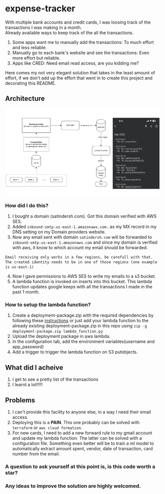# expense-tracker
With multiple bank accounts and credit cards, I was loosing track of the transactions I was making in a month.  
Already available ways to keep track of the all the transactions.  
1. Some apps want me to manually add the transactions: To much effort and less reliable.
2. Manually go to each bank's website and see the transactions: Even more effort but reliable. 
3. Apps like CRED: Need email read access, are you kidding me?

Here comes my not very elegant solution that takes in the least amount of effort, if we don't add up the effort that went in to create this project and decorating this README.

## Architecture
![Alt text](expense-tracker.png?raw=true "Architecture")

### How did I do this?
1. I bought a domain (satindersh.com). Got this domain verified with AWS SES. 
2. Added `inbound-smtp.us-east-1.amazonaws.com.` as my MX record in my DNS setting on my Domain providers website. 
3. Now any email sent with domain `satindersh.com` will be forwarded to `inbound-smtp.us-east-1.amazonaws.com` and since my domain is verified with aws, it know to which account my email should be forwarded. 
```
Email receiving only works in a few regions, be carefull with that. The created identity needs to be in one of those regions (one example is us-east-1)
```
4. Now I gave permissions to AWS SES to write my emails to a s3 bucket. 
5. A lambda function is invoked on inserts into this bucket. This lambda function updates google keeps with all the transactions I made in the past 1 month. 


### How to setup the lambda function?
1. Create a deployment-package.zip with the required dependencies by following these [instructions](https://docs.aws.amazon.com/lambda/latest/dg/python-package.html) or just add your lambda function to the already existing deployment-package.zip in this repo using `zip -g deployment-package.zip lambda_function.py`
2. Upload the deployment package in aws lambda.
3. In the configuration tab, add the environment variables(username and app_password)
4. Add a trigger to trigger the lambda function on S3 putobjects.

## What did I acheive
1. I get to see a pretty list of the transactions
2. I learnt a lot!!!!!

## Problems
1. I can't provide this facility to anyone else, in a way I need their email access. 
2. Deploying this is a **PAIN**. This one probably can be solved with `terraform` or `aws cloud formation`. 
3. For new cards, I need to add a new forward rule to my gmail account and update my lambda function. The latter can be solved with a configuration file. Something even better will be to train a ml model to automatically extract amount spent, vendor, date of transaction, card number from the email. 

### A question to ask yourself at this point is, is this code worth a star?
### Any ideas to improve the solution are highly welcomed.
